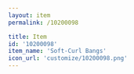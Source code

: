 ```yaml
---
layout: item
permalink: /10200098

title: Item
id: '10200098'
item_name: 'Soft-Curl Bangs'
icon_url: 'customize/10200098.png'
---
```


